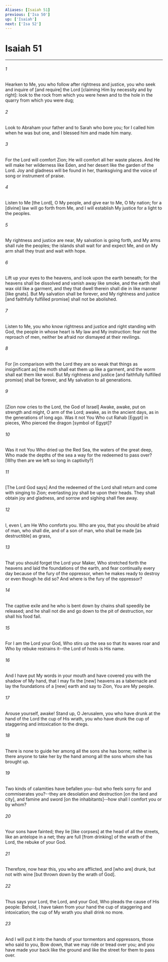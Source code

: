 ```yaml
---
Aliases: [Isaiah 51]
previous: ['Isa 50']
up: ['Isaiah']
next: ['Isa 52']
---
```

# Isaiah 51

***














###### 1 






Hearken to Me, you who follow after rightness and justice, you who seek and inquire of [and require] the Lord [claiming Him by necessity and by right]: look to the rock from which you were hewn and to the hole in the quarry from which you were dug; 













###### 2 






Look to Abraham your father and to Sarah who bore you; for I called him when he was but one, and I blessed him and made him many. 













###### 3 






For the Lord will comfort Zion; He will comfort all her waste places. And He will make her wilderness like Eden, and her desert like the garden of the Lord. Joy and gladness will be found in her, thanksgiving and the voice of song or instrument of praise. 













###### 4 






Listen to Me [the Lord], O My people, and give ear to Me, O My nation; for a [divine] law will go forth from Me, and I will establish My justice for a light to the peoples. 













###### 5 






My rightness and justice are near, My salvation is going forth, and My arms shall rule the peoples; the islands shall wait for and expect Me, and on My arm shall they trust and wait with hope. 













###### 6 






Lift up your eyes to the heavens, and look upon the earth beneath; for the heavens shall be dissolved and vanish away like smoke, and the earth shall wax old like a garment, and they that dwell therein shall die in like manner [like gnats]. But My salvation shall be forever, and My rightness and justice [and faithfully fulfilled promise] shall not be abolished. 













###### 7 






Listen to Me, you who know rightness and justice and right standing with God, the people in whose heart is My law and My instruction: fear not the reproach of men, neither be afraid nor dismayed at their revilings. 













###### 8 






For [in comparison with the Lord they are so weak that things as insignificant as] the moth shall eat them up like a garment, and the worm shall eat them like wool. But My rightness and justice [and faithfully fulfilled promise] shall be forever, and My salvation to all generations. 













###### 9 






[Zion now cries to the Lord, the God of Israel] Awake, awake, put on strength and might, O arm of the Lord; awake, as in the ancient days, as in the generations of long ago. Was it not You Who cut Rahab [Egypt] in pieces, Who pierced the dragon [symbol of Egypt]? 













###### 10 






Was it not You Who dried up the Red Sea, the waters of the great deep, Who made the depths of the sea a way for the redeemed to pass over? [Why then are we left so long in captivity?] 













###### 11 






[The Lord God says] And the redeemed of the Lord shall return and come with singing to Zion; everlasting joy shall be upon their heads. They shall obtain joy and gladness, and sorrow and sighing shall flee away. 













###### 12 






I, even I, am He Who comforts you. Who are you, that you should be afraid of man, who shall die, and of a son of man, who shall be made [as destructible] as grass, 













###### 13 






That you should forget the Lord your Maker, Who stretched forth the heavens and laid the foundations of the earth, and fear continually every day because of the fury of the oppressor, when he makes ready to destroy or even though he did so? And where is the fury of the oppressor? 













###### 14 






The captive exile and he who is bent down by chains shall speedily be released; and he shall not die and go down to the pit of destruction, nor shall his food fail. 













###### 15 






For I am the Lord your God, Who stirs up the sea so that its waves roar and Who by rebuke restrains it--the Lord of hosts is His name. 













###### 16 






And I have put My words in your mouth and have covered you with the shadow of My hand, that I may fix the [new] heavens as a tabernacle and lay the foundations of a [new] earth and say to Zion, You are My people. 













###### 17 






Arouse yourself, awake! Stand up, O Jerusalem, you who have drunk at the hand of the Lord the cup of His wrath, you who have drunk the cup of staggering and intoxication to the dregs. 













###### 18 






There is none to guide her among all the sons she has borne; neither is there anyone to take her by the hand among all the sons whom she has brought up. 













###### 19 






Two kinds of calamities have befallen you--but who feels sorry for and commiserates you?--they are desolation and destruction [on the land and city], and famine and sword [on the inhabitants]--how shall I comfort you or by whom? 













###### 20 






Your sons have fainted; they lie [like corpses] at the head of all the streets, like an antelope in a net; they are full [from drinking] of the wrath of the Lord, the rebuke of your God. 













###### 21 






Therefore, now hear this, you who are afflicted, and [who are] drunk, but not with wine [but thrown down by the wrath of God]. 













###### 22 






Thus says your Lord, the Lord, and your God, Who pleads the cause of His people: Behold, I have taken from your hand the cup of staggering and intoxication; the cup of My wrath you shall drink no more. 













###### 23 






And I will put it into the hands of your tormentors and oppressors, those who said to you, Bow down, that we may ride or tread over you; and you have made your back like the ground and like the street for them to pass over.
